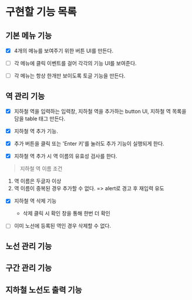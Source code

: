 # 구현할 기능 목록

## 기본 메뉴 기능

- [x] 4개의 메뉴를 보여주기 위한 버튼 UI를 만든다.

- [ ] 각 메뉴에 클릭 이벤트를 걸어 각각의 기능 UI를 보여준다.

- [ ] 각 메뉴는 항상 한개만 보이도록 토글 기능을 만든다.

## 역 관리 기능

- [x] 지하철 역을 입력하는 입력창, 지하철 역을 추가하는 button UI, 지하철 역 목록을 담을 table 태그 만든다.

- [x] 지하철 역 추가 기능.

- [x] 추가 버튼을 클릭 또는 'Enter 키'를 눌러도 추가 기능이 실행되게 한다.

- [x] 지하철 역 추가 시 역 이름의 유효성 검사를 한다.

> 지하철 역 이름 조건

1. 역 이름은 두글자 이상
2. 역 이름이 중복된 경우 추가할 수 없다. => alert로 경고 후 재입력 유도

- [x] 지하철 역 삭제 기능

  - 삭제 클릭 시 확인 창을 통해 한번 더 확인

- [ ] 이미 노선에 등록된 역인 경우 삭제할 수 없다.

## 노선 관리 기능

## 구간 관리 기능

## 지하철 노선도 출력 기능

